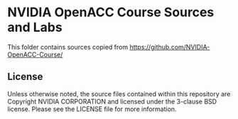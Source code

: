 NVIDIA OpenACC Course Sources and Labs
======================================
This folder contains sources copied from https://github.com/NVIDIA-OpenACC-Course/


License
-------
Unless otherwise noted, the source files contained within this repository are
Copyright NVIDIA CORPORATION and licensed under the 3-clause BSD license.
Please see the LICENSE file for more information.
